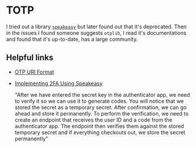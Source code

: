 # TOTP

I tried out a library [`speakeasy`](https://www.npmjs.com/package/speakeasy)
but later found out that it's deprecated. Then in the issues I found someone
suggests `otplib`, I read it's documentations and found that it's up-to-date,
has a large community.

## Helpful links

- [OTP URI Format](https://github.com/google/google-authenticator/wiki/Key-Uri-Format)
- [Implementing 2FA Using Speakeasy](https://blog.logrocket.com/implementing-two-factor-authentication-using-speakeasy/)

  "After we have entered the secret key in the authenticator app, we need to
  verify it so we can use it to generate codes. You will notice that we stored
  the secret as a temporary secret. After confirmation, we can go ahead and
  store it permanently. To perform the verification, we need to create an
  endpoint that receives the user ID and a code from the authenticator app.
  The endpoint then verifies them against the stored temporary secret and if
  everything checkouts out, we store the secret permanently"
